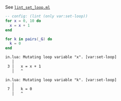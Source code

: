 See [`lint_set_loop.ml`](../../src/lint/lint_set_loop.ml)

```lua
-- config: (lint (only var:set-loop))
for x = 0, 10 do
  x = x + 1
end

for k in pairs(_G) do
  k = 0
end
```

```txt
in.lua: Mutating loop variable "x". [var:set-loop]
   │
 3 │   x = x + 1
   │   ^

in.lua: Mutating loop variable "k". [var:set-loop]
   │
 7 │   k = 0
   │   ^
```
